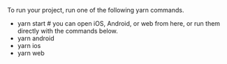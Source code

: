 To run your project, run one of the following yarn commands.

- yarn start # you can open iOS, Android, or web from here, or run them directly with the commands below.
- yarn android
- yarn ios
- yarn web
